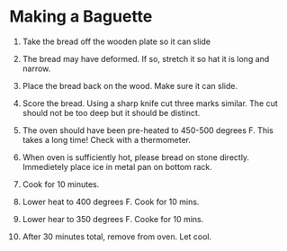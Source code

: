 # Making a Baguette

1. Take the bread off the wooden plate so it can slide

2. The bread may have deformed. If so, stretch it so hat it is long and narrow.

3. Place the bread back on the wood. Make sure it can slide.

4. Score the bread. Using a sharp knife cut three marks similar. The cut should not be too deep but it should be distinct.

5. The oven should have been pre-heated to 450-500 degrees F. This takes a long time! Check with a thermometer.

6. When oven is sufficiently hot, please bread on stone directly. Immedietely place ice in metal pan on bottom rack.

7. Cook for 10 minutes.

8. Lower heat to 400 degrees F. Cook for 10 mins.

9. Lower hear to 350 degrees F. Cooke for 10 mins.

10. After 30 minutes total, remove from oven. Let cool.
